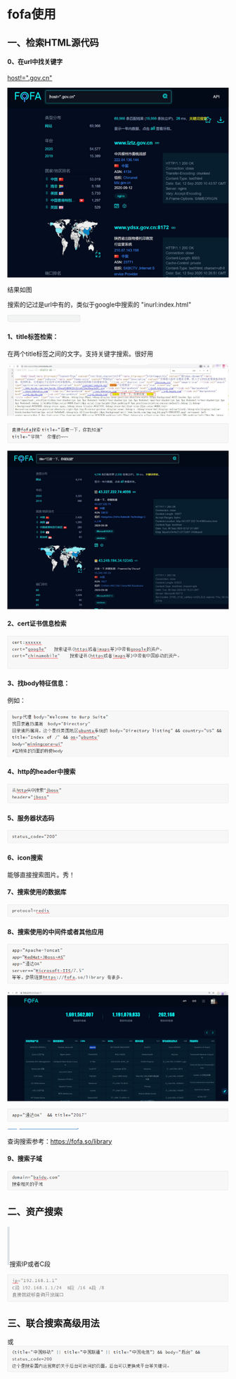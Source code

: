 # fofa使用

## 一、检索HTML源代码

####  0、在url中找关键字

[host!=".gov.cn"](https://fofa.so/result?qbase64=aG9zdD0iLmdvdi5jbiI%3D)

![img](image/wps1.png) 

结果如图

搜索的记过是url中有的，类似于google中搜索的 "inurl:index.html"

![img](image/wps2.png)
#### 1、title标签检索：

在两个title标签之间的文字。支持关键字搜索。很好用

![img](image/wps3.png) 

![img](image/wps4.png) 

![img](image/wps5.png) 

#### 2、cert证书信息检索

![img](image/wps6.png) 

#### 3、找body特征信息：

例如：

![img](image/wps7.png) 

#### 4、http的header中搜索

![img](image/wps8.png) 

#### 5、服务器状态码

![img](image/wps9.png) 

#### 6、icon搜索

能够直接搜索图片。秀！

#### 7、搜索使用的数据库

![img](image/wps10.png) 

#### 8、搜索使用的中间件或者其他应用

![img](image/wps11.png) 

![img](image/wps12.png) 

![img](image/wps13.png)![img](image/wps14.png)

查询搜索参考：https://fofa.so/library

#### 9、搜索子域

![img](image/wps15.png) 

## 二、资产搜索

![img](image/wps16.png)搜索IP或者C段

![img](image/wps17.png) 

## 三、联合搜索高级用法
或
![img](image/wps18.png) 

 